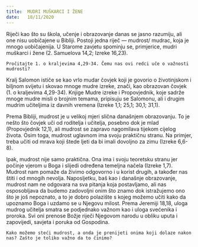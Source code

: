 ```yaml
---
title:  MUDRI MUŠKARCI I ŽENE
date:   18/11/2020
---
```


Riječi kao što su škola, učenje i obrazovanje danas se jasno razumiju, ali one nisu uobičajene u Bibliji. Postoji jedna riječ — mudrost/ mudrac, koja je mnogo uobičajenija. U Starome zavjetu spominju se, primjerice, mudri muškarci i žene (2. Samuelova 14,2; Izreke 16,23).

`Pročitajte 1. o kraljevima 4,29-34. Čemu nas ovi redci uče o važnosti mudrosti?`

Kralj Salomon ističe se kao vrlo mudar čovjek koji je govorio o životinjskom i biljnom svijetu i skovao mnoge mudre izreke, znači, kao obrazovan čovjek (1. o kraljevima 4,29-34). Knjige Mudre izreke i Propovjednik, koje sadrže mnoge mudre misli o brojnim temama, pripisuju se Salomonu, ali i drugim mudrim učiteljima iz davnih vremena (Izreke 1,1; 25,1; 30,1; 31,1).

Prema Bibliji, mudrost je u velikoj mjeri slična današnjem obrazovanju. To je nešto što čovjek uči od roditelja i učitelja, posebno dok je mlad (Propovjednik 12,1), ali mudrost se zapravo nagomilava tijekom cijelog života. Osim toga, mudrost uglavnom ima svoju praktičnu stranu. Na primjer, treba učiti od mrava koji štede ljeti da bi imali dovoljno za zimu (Izreke 6,6-8).

Ipak, mudrost nije samo praktična. Ona ima i svoju teoretsku stranu jer počinje vjerom u Boga i slijedi određena temeljna načela (Izreke 1,7). Mudrost nam pomaže da živimo odgovorno i u korist drugih, a također nas štiti i od mnogih nevolja. Naposljetku, baš kao i današnje obrazovanje, mudrost nam ne odgovara na sva pitanja koja postavljamo, ali nas osposobljava da budemo zadovoljni onim što znamo dok istražujemo ono što je još nepoznato, a to je dobro polazište s kojeg možemo učiti kako da upoznamo Boga i uzdamo se u Njegovu milost. Prema Jeremiji 18,18, uloga mudrog učitelja smatra se podjednako važnom kao i uloga svećenika i proroka. Svi oni prenose Božje riječi Njegovom narodu u obliku uputa i zapovijedi, savjeta i poruka od Gospodina.

`Kako možemo steći mudrost, a onda je prenijeti onima koji dolaze nakon nas? Zašto je toliko važno da to činimo?`
